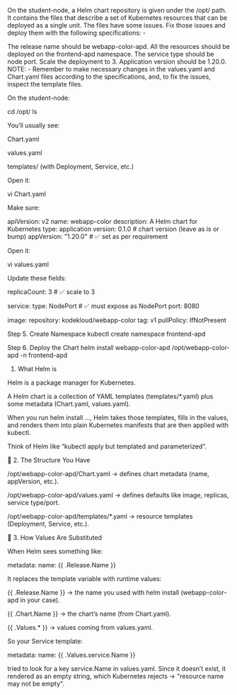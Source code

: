 On the student-node, a Helm chart repository is given under the /opt/ path. It contains the files that describe a set of Kubernetes resources that can be deployed as a single unit. The files have some issues. Fix those issues and deploy them with the following specifications: -

The release name should be webapp-color-apd.
All the resources should be deployed on the frontend-apd namespace.
The service type should be node port.
Scale the deployment to 3.
Application version should be 1.20.0.
NOTE: - Remember to make necessary changes in the values.yaml and Chart.yaml files according to the specifications, and, to fix the issues, inspect the template files.

On the student-node:

cd /opt/<chart-name>
ls


You’ll usually see:

Chart.yaml

values.yaml

templates/ (with Deployment, Service, etc.)

Open it:

vi Chart.yaml


Make sure:

apiVersion: v2
name: webapp-color
description: A Helm chart for Kubernetes
type: application
version: 0.1.0          # chart version (leave as is or bump)
appVersion: "1.20.0"    # ✅ set as per requirement

Open it:

vi values.yaml


Update these fields:

replicaCount: 3   # ✅ scale to 3

service:
  type: NodePort  # ✅ must expose as NodePort
  port: 8080

image:
  repository: kodekloud/webapp-color
  tag: v1
  pullPolicy: IfNotPresent


Step 5. Create Namespace
kubectl create namespace frontend-apd

Step 6. Deploy the Chart
helm install webapp-color-apd /opt/webapp-color-apd -n frontend-apd

1. What Helm is

Helm is a package manager for Kubernetes.

A Helm chart is a collection of YAML templates (templates/*.yaml) plus some metadata (Chart.yaml, values.yaml).

When you run helm install ..., Helm takes those templates, fills in the values, and renders them into plain Kubernetes manifests that are then applied with kubectl.

Think of Helm like “kubectl apply but templated and parameterized”.

🔹 2. The Structure You Have

/opt/webapp-color-apd/Chart.yaml → defines chart metadata (name, appVersion, etc.).

/opt/webapp-color-apd/values.yaml → defines defaults like image, replicas, service type/port.

/opt/webapp-color-apd/templates/*.yaml → resource templates (Deployment, Service, etc.).

🔹 3. How Values Are Substituted

When Helm sees something like:

metadata:
  name: {{ .Release.Name }}


It replaces the template variable with runtime values:

{{ .Release.Name }} → the name you used with helm install (webapp-color-apd in your case).

{{ .Chart.Name }} → the chart’s name (from Chart.yaml).

{{ .Values.* }} → values coming from values.yaml.

So your Service template:

metadata:
  name: {{ .Values.service.Name }}


tried to look for a key service.Name in values.yaml. Since it doesn’t exist, it rendered as an empty string, which Kubernetes rejects → "resource name may not be empty".